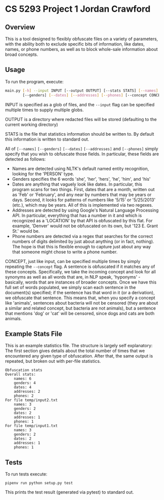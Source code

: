 # CS 5293 Project 1 Jordan Crawford

## Overview

This is a tool designed to flexibly obfuscate files on a variety of parameters,
with the ability both to exclude specific bits of information, like dates,
names, or phone numbers, as well as to block whole-sale information about broad
concepts. 

## Usage

To run the program, execute:
```bash
main.py [-h] --input INPUT [--output OUTPUT] [--stats STATS] [--names]
        [--genders] [--dates] [--addresses] [--phones] [--concept CONCEPT]
```
INPUT is specified as a glob of files, and the `--input` flag can be specified
multiple times to supply multiple globs. 

OUTPUT is a directory where redacted files will be stored (defaulting to the
current working directory)

STATS is the file that statistics information should be written to. By default
this information is written to standard out.

All of `[--names]` `[--genders]` `[--dates]` `[--addresses]` and 
`[--phones]` simply specify that you wish to obfuscate those fields.
In particular, these fields are detected as follows:
* Names are detected using NLTK's default named entity recognition, 
  looking for the 'PERSON' type. 
* Genders specifies the 6 words 'she', 'her', 'hers', 'he', 'him', 
  and 'his'
* Dates are anything that vaguely look like dates. In particular, 
  this program scans for two things. First, dates that are a month, written out
  as 'Feb' or 'February', and any near by numbers that may be years or days.
  Second, it looks for patterns of numbers like '5/15' or '5/25/2013' (etc.),
  which may be years. All of this is implemented via two regexes. 
* Addresses are detected by using Google's Natural Language
  Processing API. In particular, everything that has a number in it and which
  is recognized as a 'LOCATION' by that API is obfuscated by this flat. For
  example, 'Denver' would not be obfuscated on its own, but '123 E. Grant St.'
  would be. 
* Phone numbers are detected via a regex that searches for the
  correct numbers of digits delimited by just about anything (or in fact,
  nothing). The hope is that this is flexible enough to capture just about any
  way that someone might chose to write a phone number. 

CONCEPT, just like input, can be specified multiple times by simply repeating
the `--concept` flag. A sentence is obfuscated if it matches any of these
concepts. Specifically, we take the incoming concept and look for all synonyms
as well as all words that are, in NLP speak, 'hyponyms' - basically, words that
are instances of broader concepts.  Once we have this full set of words
populated, we simply scan each sentence in the document(s) specified; if the
sentence has that word in it (or a derivation), we obfuscate that sentence.
This means that, when you specify a concept like 'animals', sentences about
bacteria will not be censored (they are about a similar and related concept,
but bacteria are not animals), but a sentence that mentions 'dog' or 'cat' will
be censored, since dogs and cats are both animals. 

## Example Stats File

This is an example statistics file. The structure is largely self
explanatory: The first section gives details about the total number
of times that we encountered any given type of obfuscation. After that,
the same output is repeated, but broken out with per-file statistics. 
```
Obfuscation stats
Overall stats:
	names: 6
	genders: 4
	dates: 4
	addresses: 2
	phones: 2
For file temp/input2.txt
	names: 3
	genders: 2
	dates: 2
	addresses: 1
	phones: 1
For file temp/input1.txt
	names: 3
	genders: 2
	dates: 2
	addresses: 1
	phones: 1
```

## Tests

To run tests execute:
```
pipenv run python setup.py test
```
This prints the test result (generated via pytest) to standard out. 
